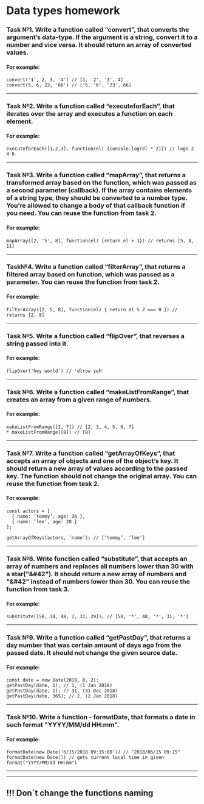 # Data types homework

### Task №1. Write a function called “convert”, that converts the argument’s data-type. If the argument is a string, convert it to a number and vice versa. It should return an array of converted values.

#### For example:
```
convert('1', 2, 3, '4') // [1, '2', '3', 4]
convert(5, 6, 23, '66') // ['5, '6', '23', 66]
```
<hr>

### Task №2. Write a function called “executeforEach”, that iterates over the array and executes a function on each element.

#### For example:
```
executeforEach([1,2,3], function(el) {console.log(el * 2)}) // logs 2 4 6
```
<hr>

### Task №3. Write a function called “mapArray”, that returns a transformed array based on the function, which was passed as a second parameter (callback). If the array contains elements of a string type, they should be converted to a number type. You’re allowed to change a body of that callback function if you need. You can reuse the  function from task 2.

#### For example:
```
mapArray([2, '5', 8], function(el) {return el + 3}) // returns [5, 8, 11]
```
<hr>

### Task№4.  Write a function called “filterArray”, that returns a filtered array based on function, which was passed as a parameter. You can reuse the function from task 2.

#### For example:
```
filterArray([2, 5, 8], function(el) { return el % 2 === 0 }) // returns [2, 8]
```
<hr>

### Task №5. Write a function called “flipOver”, that reverses a string passed into it.

#### For example:
```
flipOver('hey world') // 'dlrow yeh'
```
<hr>

### Task №6. Write a function called “makeListFromRange”, that creates an array from a given range of numbers.

#### For example:
```
makeListFromRange([2, 7]) // [2, 3, 4, 5, 6, 7]
* makeListFromRange([8]) // [8]
```
<hr>

### Task №7. Write a function called “getArrayOfKeys”, that accepts an array of objects and one of the object’s key. It should return a new array of values according to the passed key. The function should not change the original array. You can reuse the function from task 2.

#### For example:
```
const actors = [
  { name: ‘tommy’, age: 36 },
  { name: ‘lee’, age: 28 }
];
 
getArrayOfKeys(actors, ‘name’); // [‘tommy’, ‘lee’]
```
<hr>

### Task №8. Write function called “substitute”, that accepts an array of numbers and replaces all numbers lower than 30 with a star("&#42"). It should return a new array of numbers and "&#42" instead of numbers lower than 30. You can reuse the function from task 3.

#### For example:
```
substitute([58, 14, 48, 2, 31, 29]); // [58, '*', 48, '*', 31, '*']
```
<hr>

### Task №9. Write a function called “getPastDay”, that returns a day number that was certain amount of days ago from the passed date. It should not change the given source date.

#### For example:
```
const date = new Date(2019, 0, 2);
getPastDay(date, 1); // 1, (1 Jan 2019)
getPastDay(date, 2); // 31, (31 Dec 2018)
getPastDay(date, 365); // 2, (2 Jan 2018)
```
<hr>

### Task №10. Write a function - formatDate, that formats a date in such format "YYYY/MM/dd HH:mm".

#### For example:
```
formatDate(new Date('6/15/2018 09:15:00')) // "2018/06/15 09:15"
formatDate(new Date()) // gets current local time in given format("YYYY/MM/dd HH:mm")
```

<hr>
<hr>

## !!! Don`t change the functions naming